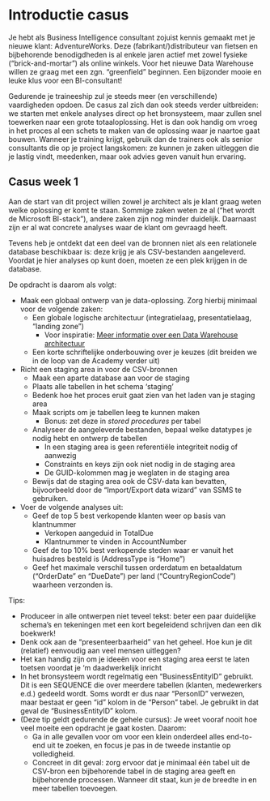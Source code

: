 # Introductie casus
Je hebt als Business Intelligence consultant zojuist kennis gemaakt met je nieuwe klant: AdventureWorks. Deze (fabrikant/)distributeur van fietsen en bijbehorende benodigdheden is al enkele jaren actief met zowel fysieke (“brick-and-mortar”) als online winkels. Voor het nieuwe Data Warehouse willen ze graag met een zgn. “greenfield” beginnen. Een bijzonder mooie en leuke klus voor een BI-consultant!

Gedurende je traineeship zul je steeds meer (en verschillende) vaardigheden opdoen. De casus zal zich dan ook steeds verder uitbreiden: we starten met enkele analyses direct op het bronsysteem, maar zullen snel toewerken naar een grote totaaloplossing. Het is dan ook handig om vroeg in het proces al een schets te maken van de oplossing waar je naartoe gaat bouwen. Wanneer je training krijgt, gebruik dan de trainers ook als senior consultants die op je project langskomen: ze kunnen je zaken uitleggen die je lastig vindt, meedenken, maar ook advies geven vanuit hun ervaring.

## Casus week 1

Aan de start van dit project willen zowel je architect als je klant graag weten welke oplossing er komt te staan. Sommige zaken weten ze al (“het wordt de Microsoft BI-stack”), andere zaken zijn nog minder duidelijk. Daarnaast zijn er al wat concrete analyses waar de klant om gevraagd heeft.

Tevens heb je ontdekt dat een deel van de bronnen niet als een relationele database beschikbaar is: deze krijg je als CSV-bestanden aangeleverd. Voordat je hier analyses op kunt doen, moeten ze een plek krijgen in de database.

De opdracht is daarom als volgt:

* Maak een globaal ontwerp van je data-oplossing. Zorg hierbij minimaal voor de volgende zaken:
  * Een globale logische architectuur (integratielaag, presentatielaag, “landing zone”)
    * Voor inspiratie: [Meer informatie over een Data Warehouse architectuur](http://lmgtfy.com/?t=i&q=data+warehouse+architecture)
  * Een korte schriftelijke onderbouwing over je keuzes (dit breiden we in de loop van de Academy verder uit)
* Richt een staging area in voor de CSV-bronnen
  * Maak een aparte database aan voor de staging
  * Plaats alle tabellen in het schema ‘staging’
  * Bedenk hoe het proces eruit gaat zien van het laden van je staging area
  * Maak scripts om je tabellen leeg te kunnen maken
    * Bonus: zet deze in _stored procedures_ per tabel
  * Analyseer de aangeleverde bestanden, bepaal welke datatypes je nodig hebt en ontwerp de tabellen
    * In een staging area is geen referentiële integriteit nodig of aanwezig
    * Constraints en keys zijn ook niet nodig in de staging area
    * De GUID-kolommen mag je weglaten in de staging area
  * Bewijs dat de staging area ook de CSV-data kan bevatten, bijvoorbeeld door de “Import/Export data wizard” van SSMS te gebruiken.
* Voer de volgende analyses uit:
  * Geef de top 5 best verkopende klanten weer op basis van klantnummer
    * Verkopen aangeduid in TotalDue
    * Klantnummer te vinden in AccountNumber
  * Geef de top 10% best verkopende steden waar er vanuit het huisadres besteld is (AddressType is “Home”)
  * Geef het maximale verschil tussen orderdatum en betaaldatum (“OrderDate” en “DueDate”) per land (“CountryRegionCode”) waarheen verzonden is.

Tips:

* Produceer in alle ontwerpen niet teveel tekst: beter een paar duidelijke schema’s en tekeningen met een kort begeleidend schrijven dan een dik boekwerk!
* Denk ook aan de “presenteerbaarheid” van het geheel. Hoe kun je dit (relatief) eenvoudig aan veel mensen uitleggen? 
* Het kan handig zijn om je ideeën voor een staging area eerst te laten toetsen voordat je ‘m daadwerkelijk inricht
* In het bronsysteem wordt regelmatig een “BusinessEntityID” gebruikt. Dit is een SEQUENCE die over meerdere tabellen (klanten, medewerkers e.d.) gedeeld wordt. Soms wordt er dus naar “PersonID” verwezen, maar bestaat er geen “id” kolom in de “Person” tabel. Je gebruikt in dat geval de “BusinessEntityID” kolom.
* (Deze tip geldt gedurende de gehele cursus): Je weet vooraf nooit hoe veel moeite een opdracht je gaat kosten. Daarom:
  * Ga in alle gevallen voor om voor een klein onderdeel alles end-to-end uit te zoeken, en focus je pas in de tweede instantie op volledigheid. 
  * Concreet in dit geval: zorg ervoor dat je minimaal één tabel uit de CSV-bron een bijbehorende tabel in de staging area geeft en bijbehorende processen. Wanneer dit staat, kun je de breedte in en meer tabellen toevoegen.
